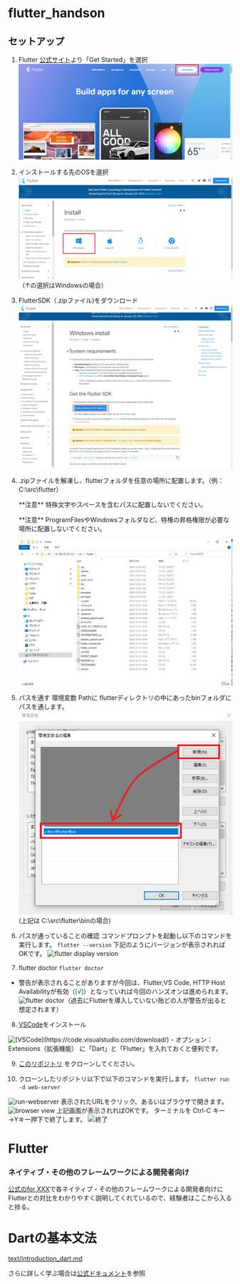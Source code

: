 # flutter_handson


## セットアップ

1. Flutter [公式サイト](https://flutter.dev/)より「Get Started」を選択
   <img src="./assets/公式トップ.jpg"  title="[Flutter](https://flutter.dev/)">
2. インストールする先のOSを選択
   <img src="./assets/SelectPlatform.jpg"  title="OS選択">
   （↑の選択はWindowsの場合）
3. FlutterSDK（.zipファイル)をダウンロード
   <img src="./assets/DownloadFlutterSDK.jpg"  title="DownloadSDK">
4. .zipファイルを解凍し、flutterフォルダを任意の場所に配置します。（例： C:\src\flutter）
   <p class="alert">**注意** 特殊文字やスペースを含むパスに配置しないでください。</p>
   <p class="alert">**注意** ProgramFilesやWindowsフォルダなど、特権の昇格権限が必要な場所に配置しないでください。</p>
   <img src="./assets/Extract.jpg"  title="flutterディレクトリの配置">
5. パスを通す
   環境変数 Pathに flutterディレクトリの中にあったbinフォルダにパスを通します。
   <img src="./assets/EnvPath.png"  title="env path">
   (上記は C:\src\flutter\binの場合)
6. パスが通っていることの確認
   コマンドプロンプトを起動し以下のコマンドを実行します。
   ``` flutter --version ```
   下記のようにバージョンが表示されればOKです。
   <img src="./assets/flutter-version.png"  title="flutter display version">

7.  flutter doctor
   ``` flutter doctor ```
   * 警告が表示されることがありますが今回は、Flutter,VS Code, HTTP Host Availabilityが有効（<span style="color: green; ">[√]</span>）となっていれば今回のハンズオンは進められます。<img src="./assets/flutter-doctor-OK.png"  title="flutter doctor">（過去にFlutterを導入していない殆どの人が警告が出ると想定されます）

8. [VSCode](https://code.visualstudio.com/download)をインストール
  <img src="./assets/VSCode-download.png"  title="[VSCode](https://code.visualstudio.com/download/)">
   - オプション：Extensions（拡張機能） に「Dart」と「Flutter」を入れておくと便利です。
  
9. [このリポジトリ](https://github.com/XPKaigi/flutter_hands_on) をクローンしてください。

10. クローンしたリポジトリ以下で以下のコマンドを実行します。
   ```flutter run -d web-server```
   
   <img src="./assets/run-web.png"  title="run-webserver">
   表示されたURLをクリック、あるいはブラウザで開きます。
   <img src="./assets/MicrosoftTeams-image.png"  title="browser view">
   上記画面が表示されればOKです。
   ターミナルを Ctrl-C キー→Yキー押下で終了します。
   <img src="./assets/stop-web.png"  title="終了">
   
# Flutter

### ネイティブ・その他のフレームワークによる開発者向け
[公式のfor XXX](https://docs.flutter.dev/get-started/flutter-for/android-devs)で各ネイティブ・その他のフレームワークによる開発者向けにFlutterとの対比をわかりやすく説明してくれているので、経験者はここから入ると捗る。


# Dartの基本文法
[text/introduction_dart.md](text/introduction_dart.md)

さらに詳しく学ぶ場合は[公式ドキュメント](https://dart.dev/guides)を参照